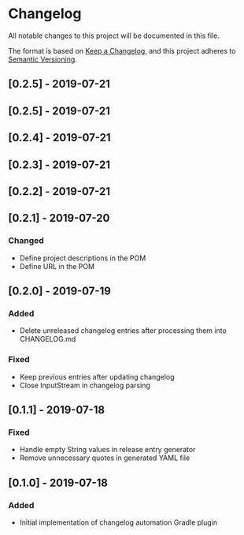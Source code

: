 # Changelog
All notable changes to this project will be documented in this file.

The format is based on [Keep a Changelog](https://keepachangelog.com/en/1.0.0/),
and this project adheres to [Semantic Versioning](https://semver.org/spec/v2.0.0.html).

## [0.2.5] - 2019-07-21
## [0.2.5] - 2019-07-21
## [0.2.4] - 2019-07-21
## [0.2.3] - 2019-07-21
## [0.2.2] - 2019-07-21
## [0.2.1] - 2019-07-20
### Changed
- Define project descriptions in the POM
- Define URL in the POM

## [0.2.0] - 2019-07-19
### Added
- Delete unreleased changelog entries after processing them into CHANGELOG.md

### Fixed
- Keep previous entries after updating changelog
- Close InputStream in changelog parsing

## [0.1.1] - 2019-07-18
### Fixed
- Handle empty String values in release entry generator
- Remove unnecessary quotes in generated YAML file

## [0.1.0] - 2019-07-18
### Added
- Initial implementation of changelog automation Gradle plugin
